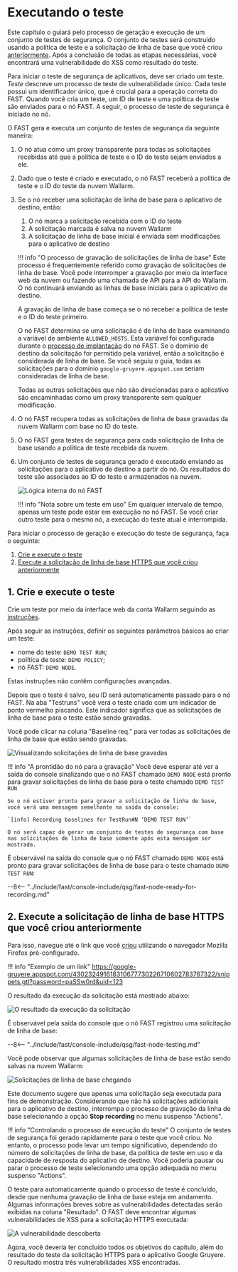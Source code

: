 [img-fast-node-internals]: ../../images/fast/qsg/en/test-run/18-qsg-fast-test-run-proxy-internals.png
[img-view-recording-cloud]: ../../images/fast/qsg/common/test-run/20-qsg-fast-test-run-baselines-recording.png
[img-request-exec-result]:  ../../images/fast/qsg/common/test-run/22-qsg-fast-test-run-gruyere-request.png
[img-incoming-baselines]:   ../../images/fast/qsg/common/test-run/23-qsg-fast-test-run-processing.png    
[img-xss-found]:            ../../images/fast/qsg/common/test-run/24-qsg-fast-test-run-vuln.png

[link-deployment]:          deployment.md
[link-wl-console]:          https://us1.my.wallarm.com
[link-previous-chapter]:    test-preparation.md
[link-create-tr-gui]:       ../operations/create-testrun.md#creating-a-test-run-via-web-interface

[anchor1]:  #1-create-and-run-the-test-run  
[anchor2]:  #2-execute-the-https-baseline-request-you-created-earlier 

#   Executando o teste

Este capítulo o guiará pelo processo de geração e execução de um conjunto de testes de segurança. O conjunto de testes será construído usando a política de teste e a solicitação de linha de base que você criou [anteriormente][link-previous-chapter]. Após a conclusão de todas as etapas necessárias, você encontrará uma vulnerabilidade do XSS como resultado do teste.

Para iniciar o teste de segurança de aplicativos, deve ser criado um teste. *Teste* descreve um processo de teste de vulnerabilidade único. Cada teste possui um identificador único, que é crucial para a operação correta do FAST. Quando você cria um teste, um ID de teste e uma política de teste são enviados para o nó FAST. A seguir, o processo de teste de segurança é iniciado no nó.

O FAST gera e executa um conjunto de testes de segurança da seguinte maneira:

1.  O nó atua como um proxy transparente para todas as solicitações recebidas até que a política de teste e o ID do teste sejam enviados a ele.

2.  Dado que o teste é criado e executado, o nó FAST receberá a política de teste e o ID do teste da nuvem Wallarm.

3.  Se o nó receber uma solicitação de linha de base para o aplicativo de destino, então:
    1.  O nó marca a solicitação recebida com o ID do teste
    2.  A solicitação marcada é salva na nuvem Wallarm
    3.  A solicitação de linha de base inicial é enviada sem modificações para o aplicativo de destino
    
    !!! info "O processo de gravação de solicitações de linha de base"
        Este processo é frequentemente referido como gravação de solicitações de linha de base. Você pode interromper a gravação por meio da interface web da nuvem ou fazendo uma chamada de API para a API do Wallarm. O nó continuará enviando as linhas de base iniciais para o aplicativo de destino.
    
    A gravação de linha de base começa se o nó receber a política de teste e o ID do teste primeiro.
    
    O nó FAST determina se uma solicitação é de linha de base examinando a variável de ambiente `ALLOWED_HOSTS`. Esta variável foi configurada durante o [processo de implantação][link-deployment] do nó FAST. Se o domínio de destino da solicitação for permitido pela variável, então a solicitação é considerada de linha de base. Se você seguiu o guia, todas as solicitações para o domínio `google-gruyere.appspot.com` seriam consideradas de linha de base.
    
    Todas as outras solicitações que não são direcionadas para o aplicativo são encaminhadas como um proxy transparente sem qualquer modificação.

4.  O nó FAST recupera todas as solicitações de linha de base gravadas da nuvem Wallarm com base no ID do teste.

5.  O nó FAST gera testes de segurança para cada solicitação de linha de base usando a política de teste recebida da nuvem.

6.  Um conjunto de testes de segurança gerado é executado enviando as solicitações para o aplicativo de destino a partir do nó. Os resultados do teste são associados ao ID do teste e armazenados na nuvem.

    ![Lógica interna do nó FAST][img-fast-node-internals]

    !!! info "Nota sobre um teste em uso"
        Em qualquer intervalo de tempo, apenas um teste pode estar em execução no nó FAST. Se você criar outro teste para o mesmo nó, a execução do teste atual é interrompida.
       
Para iniciar o processo de geração e execução do teste de segurança, faça o seguinte:

1.  [Crie e execute o teste][anchor1]
2.  [Execute a solicitação de linha de base HTTPS que você criou anteriormente][anchor2]
    
##  1.  Crie e execute o teste  

Crie um teste por meio da interface web da conta Wallarm seguindo as [instruções][link-create-tr-gui].

Após seguir as instruções, definir os seguintes parâmetros básicos ao criar um teste:

* nome do teste: `DEMO TEST RUN`;
* política de teste: `DEMO POLICY`;
* nó FAST: `DEMO NODE`.

Estas instruções não contêm configurações avançadas.

Depois que o teste é salvo, seu ID será automaticamente passado para o nó FAST. Na aba "Testruns" você verá o teste criado com um indicador de ponto vermelho piscando. Este indicador significa que as solicitações de linha de base para o teste estão sendo gravadas.

Você pode clicar na coluna "Baseline req." para ver todas as solicitações de linha de base que estão sendo gravadas.

![Visualizando solicitações de linha de base gravadas][img-view-recording-cloud]

!!! info "A prontidão do nó para a gravação"
    Você deve esperar até ver a saída do console sinalizando que o nó FAST chamado `DEMO NODE` está pronto para gravar solicitações de linha de base para o teste chamado `DEMO TEST RUN`
    
    Se o nó estiver pronto para gravar a solicitação de linha de base, você verá uma mensagem semelhante na saída do console:
    
    `[info] Recording baselines for TestRun#N ‘DEMO TEST RUN’`
    
    O nó será capaz de gerar um conjunto de testes de segurança com base nas solicitações de linha de base somente após esta mensagem ser mostrada.	

É observável na saída do console que o nó FAST chamado `DEMO NODE` está pronto para gravar solicitações de linha de base para o teste chamado `DEMO TEST RUN`:

--8<-- "../include/fast/console-include/qsg/fast-node-ready-for-recording.md"
    
    
##  2.  Execute a solicitação de linha de base HTTPS que você criou anteriormente

Para isso, navegue até o link que você [criou][link-previous-chapter] utilizando o navegador Mozilla Firefox pré-configurado.

!!! info "Exemplo de um link"
    <https://google-gruyere.appspot.com/430232491618310677730226710602783767322/snippets.gtl?password=paSSw0rd&uid=123>

O resultado da execução da solicitação está mostrado abaixo:

![O resultado da execução da solicitação][img-request-exec-result]

É observável pela saída do console que o nó FAST registrou uma solicitação de linha de base:

--8<-- "../include/fast/console-include/qsg/fast-node-testing.md"

Você pode observar que algumas solicitações de linha de base estão sendo salvas na nuvem Wallarm:

![Solicitações de linha de base chegando][img-incoming-baselines]

Este documento sugere que apenas uma solicitação seja executada para fins de demonstração. Considerando que não há solicitações adicionais para o aplicativo de destino, interrompa o processo de gravação da linha de base selecionando a opção **Stop recording** no menu suspenso "Actions".

!!! info "Controlando o processo de execução do teste"
    O conjunto de testes de segurança foi gerado rapidamente para o teste que você criou. No entanto, o processo pode levar um tempo significativo, dependendo do número de solicitações de linha de base, da política de teste em uso e da capacidade de resposta do aplicativo de destino. Você poderia pausar ou parar o processo de teste selecionando uma opção adequada no menu suspenso "Actions".

O teste para automaticamente quando o processo de teste é concluído, desde que nenhuma gravação de linha de base esteja em andamento. Algumas informações breves sobre as vulnerabilidades detectadas serão exibidas na coluna "Resultado". O FAST deve encontrar algumas vulnerabilidades de XSS para a solicitação HTTPS executada:

![A vulnerabilidade descoberta][img-xss-found]
    
Agora, você deveria ter concluído todos os objetivos do capítulo, além do resultado do teste da solicitação HTTPS para o aplicativo Google Gruyere. O resultado mostra três vulnerabilidades XSS encontradas.

